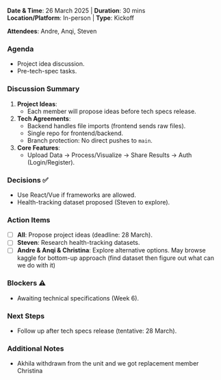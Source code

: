 **Date & Time**: 26 March 2025 | **Duration**: 30 mins  
**Location/Platform**: In-person | **Type**: Kickoff  

**Attendees**: Andre, Anqi, Steven  

### Agenda  
- Project idea discussion.  
- Pre-tech-spec tasks.  

### Discussion Summary  
1. **Project Ideas**:  
   - Each member will propose ideas before tech specs release.  
2. **Tech Agreements**:  
   - Backend handles file imports (frontend sends raw files).  
   - Single repo for frontend/backend.  
   - Branch protection: No direct pushes to `main`.  
3. **Core Features**:  
   - Upload Data → Process/Visualize → Share Results → Auth (Login/Register).  

### Decisions ✅  
- Use React/Vue if frameworks are allowed.  
- Health-tracking dataset proposed (Steven to explore).  

### Action Items  
- [ ] **All**: Propose project ideas (deadline: 28 March).  
- [ ] **Steven**: Research health-tracking datasets.  
- [ ] **Andre & Anqi & Christina**: Explore alternative options. May browse kaggle for bottom-up approach (find dataset then figure out what can we do with it) 

### Blockers ⚠️  
- Awaiting technical specifications (Week 6).  

### Next Steps  
- Follow up after tech specs release (tentative: 28 March).  

### Additional Notes
- Akhila withdrawn from the unit and we got replacement member Christina
